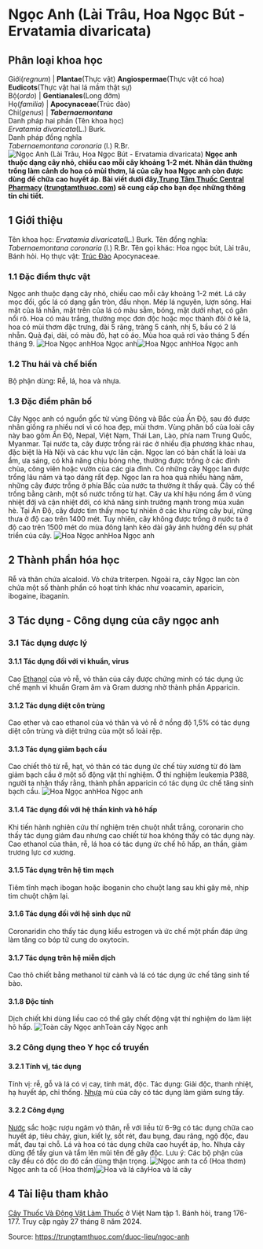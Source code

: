 # Ngọc Anh (Lài Trâu, Hoa Ngọc Bút - Ervatamia divaricata)

Phân loại khoa học  
---  
Giới(_regnum_) |  **Plantae**(Thực vật) **Angiospermae**(Thực vật có hoa) **Eudicots**(Thực vật hai lá mầm thật sự)  
Bộ(_ordo_) | **Gentianales**(Long đởm)  
Họ(_familia_) | **Apocynaceae**(Trúc đào)  
Chi(_genus_) | **_Tabernaemontana_**  
Danh pháp hai phần (Tên khoa học)  
_Ervatamia divaricata_(L.) Burk.  
Danh pháp đồng nghĩa  
_Tabernaemontana coronaria_ (l.) R.Br.  
![Ngọc Anh \(Lài Trâu, Hoa Ngọc Bút - Ervatamia divaricata\)](https://trungtamthuoc.com/images/others/cay-ngoc-anh-7221.jpg)
**Ngọc anh thuộc dạng cây nhỏ, chiều cao mỗi cây khoảng 1-2 mét. Nhân dân thường trồng làm cảnh do hoa có mùi thơm, lá của cây hoa Ngọc anh còn được dùng để chữa cao huyết áp. Bài viết dưới đây,[Trung Tâm Thuốc Central Pharmacy](https://trungtamthuoc.com/ "Trung Tâm Thuốc Central Pharmacy") ([trungtamthuoc.com](https://trungtamthuoc.com/ "trungtamthuoc.com")) sẽ cung cấp cho bạn đọc những thông tin chi tiết.**
##  1 Giới thiệu
Tên khoa học: _Ervatamia divaricata_(L.) Burk.
Tên đồng nghĩa: _Tabernaemontana coronaria_ (l.) R.Br.
Tên gọi khác: Hoa ngọc bút, Lài trâu, Bánh hỏi.
Họ thực vật: [Trúc Đào](https://trungtamthuoc.com/duoc-lieu/cay-truc-dao "Trúc Đào") Apocynaceae.
### 1.1 Đặc điểm thực vật
Ngọc anh thuộc dạng cây nhỏ, chiều cao mỗi cây khoảng 1-2 mét.
Lá cây mọc đối, gốc lá có dạng gần tròn, đầu nhọn.
Mép lá nguyên, lượn sóng. Hai mặt của lá nhẵn, mặt trên của lá có màu sẫm, bóng, mặt dưới nhạt, có gân nổi rõ.
Hoa có màu trắng, thường mọc đơn độc hoặc mọc thành đôi ở kẽ lá, hoa có mùi thơm đặc trưng, đài 5 răng, tràng 5 cánh, nhị 5, bầu có 2 lá nhẵn.
Quả đại, dài, có màu đỏ, hạt có áo.
Mùa hoa quả rơi vào tháng 5 đến tháng 9.
![Hoa Ngọc anh](https://trungtamthuoc.com/images/item/ngoc-anh-ta-co-hoa-thom.jpg)Hoa Ngọc anh![Hoa Ngọc anh](https://trungtamthuoc.com/images/item/cay-ngoc-anh-0.jpg)Hoa Ngọc anh
### 1.2 Thu hái và chế biến
Bộ phận dùng: Rễ, lá, hoa và nhựa.
### 1.3 Đặc điểm phân bố
Cây Ngọc anh có nguồn gốc từ vùng Đông và Bắc của Ấn Độ, sau đó được nhân giống ra nhiều nơi vì có hoa đẹp, mùi thơm. Vùng phân bố của loài cây này bao gồm Ấn Độ, Nepal, Việt Nam, Thái Lan, Lào, phía nam Trung Quốc, Myanmar.
Tại nước ta, cây được trồng rải rác ở nhiều địa phương khác nhau, đặc biệt là Hà Nội và các khu vực lân cận.
Ngọc lan có bản chất là loài ưa ẩm, ưa sáng, có khả năng chịu bóng nhẹ, thường được trồng ở các đình chùa, công viên hoặc vườn của các gia đình. Có những cây Ngọc lan được trồng lâu năm và tạo dáng rất đẹp.
Ngọc lan ra hoa quả nhiều hàng năm, những cây được trồng ở phía Bắc của nước ta thường ít thấy quả. Cây có thể trồng bằng cành, một số nước trồng từ hạt.
Cây ưa khí hậu nóng ẩm ở vùng nhiệt đới và cận nhiệt đới, có khả năng sinh trưởng mạnh trong mùa xuân hè. Tại Ấn Độ, cây được tìm thấy mọc tự nhiên ở các khu rừng cây bụi, rừng thưa ở độ cao trên 1400 mét. Tuy nhiên, cây không được trồng ở nước ta ở độ cao trên 1500 mét do mùa đông lạnh kéo dài gây ảnh hưởng đến sự phát triển của cây.
![Hoa Ngọc anh](https://trungtamthuoc.com/images/item/cay-ngoc-anh-1.jpg)Hoa Ngọc anh
##  2 Thành phần hóa học
Rễ và thân chứa alcaloid.
Vỏ chứa triterpen.
Ngoài ra, cây Ngọc lan còn chứa một số thành phần có hoạt tính khác như voacamin, aparicin, ibogaine, ibaganin.
##  3 Tác dụng - Công dụng của cây ngọc anh
### 3.1 Tác dụng dược lý
#### 3.1.1 Tác dụng đối với vi khuẩn, virus
Cao [Ethanol](https://trungtamthuoc.com/hoat-chat/ethanol "Ethanol") của vỏ rễ, vỏ thân của cây được chứng minh có tác dụng ức chế mạnh vi khuẩn Gram âm và Gram dương nhờ thành phần Apparicin.
#### 3.1.2 Tác dụng diệt côn trùng
Cao ether và cao ethanol của vỏ thân và vỏ rễ ở nồng độ 1,5% có tác dụng diệt côn trùng và diệt trứng của một số loài rệp.
#### 3.1.3 Tác dụng giảm bạch cầu
Cao chiết thô từ rễ, hạt, vỏ thân có tác dụng ức chế tủy xương từ đó làm giảm bạch cầu ở một số động vật thí nghiệm. Ở thí nghiệm leukemia P388, người ta nhận thấy rằng, thành phần apparicin có tác dụng ức chế tăng sinh bạch cầu.
![Hoa Ngọc anh](https://trungtamthuoc.com/images/item/cay-ngoc-anh-2.jpg)Hoa Ngọc anh
#### 3.1.4 Tác dụng đối với hệ thần kinh và hô hấp
Khi tiến hành nghiên cứu thí nghiệm trên chuột nhắt trắng, coronarin cho thấy tác dụng giảm đau nhưng cao chiết từ hoa không thấy có tác dụng này.
Cao ethanol của thân, rễ, lá hoa có tác dụng ức chế hô hấp, an thần, giảm trương lực cơ xương.
#### 3.1.5 Tác dụng trên hệ tim mạch
Tiêm tĩnh mạch ibogan hoặc iboganin cho chuột lang sau khi gây mê, nhịp tim chuột chậm lại.
#### 3.1.6 Tác dụng đối với hệ sinh dục nữ
Coronaridin cho thấy tác dụng kiểu estrogen và ức chế một phần đáp ứng làm tăng co bóp tử cung do oxytocin.
#### 3.1.7 Tác dụng trên hệ miễn dịch
Cao thô chiết bằng methanol từ cành và lá có tác dụng ức chế tăng sinh tế bào.
#### 3.1.8 Độc tính
Dịch chiết khi dùng liều cao có thể gây chết động vật thí nghiệm do làm liệt hô hấp.
![Toàn cây Ngọc anh](https://trungtamthuoc.com/images/item/cay-ngoc-anh-3.jpg)Toàn cây Ngọc anh
### 3.2 Công dụng theo Y học cổ truyền
#### 3.2.1 Tính vị, tác dụng
Tính vị: rễ, gỗ và lá có vị cay, tính mát, độc.
Tác dụng: Giải độc, thanh nhiệt, hạ huyết áp, chỉ thống.
[Nhựa](https://trungtamthuoc.com/hoat-chat/nhua "Nhựa") mủ của cây có tác dụng làm giảm sưng tấy.
#### 3.2.2 Công dụng
[Nước](https://trungtamthuoc.com/hoat-chat/nuoc "Nước") sắc hoặc rượu ngâm vỏ thân, rễ với liều từ 6-9g có tác dụng chữa cao huyết áp, tiêu chảy, giun, kiết lỵ, sốt rét, đau bụng, đau răng, ngộ độc, đau mắt, đau tại chỗ.
Lá và hoa có tác dụng chữa cao huyết áp, ho.
Nhựa cây dùng để tẩy giun và tẩm lên mũi tên để gây độc.
Lưu ý: Các bộ phận của cây đều có độc do đó cần dùng thận trọng.
![Ngọc anh ta cổ \(Hoa thơm\)](https://trungtamthuoc.com/images/item/ngoc-anh-ta-co-hoa-thom-0.jpg)Ngọc anh ta cổ (Hoa thơm)![Hoa và lá cây](https://trungtamthuoc.com/images/item/cay-ngoc-anh-4.jpg)Hoa và lá cây
##  4 Tài liệu tham khảo
[Cây Thuốc Và Động Vật Làm Thuốc](https://trungtamthuoc.com/bai-viet/doc-online-va-tai-mien-phi-pdf-sach-cay-thuoc-va-dong-vat-lam-thuoc-o-viet-nam "Cây Thuốc Và Động Vật Làm Thuốc") ở Việt Nam tập 1. Bánh hỏi, trang 176-177. Truy cập ngày 27 tháng 8 năm 2024.


Source: https://trungtamthuoc.com/duoc-lieu/ngoc-anh